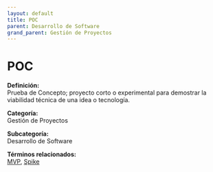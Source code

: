 ```yaml
---
layout: default
title: POC
parent: Desarrollo de Software
grand_parent: Gestión de Proyectos
---
```


# POC

**Definición:**  
Prueba de Concepto; proyecto corto o experimental para demostrar la viabilidad técnica de una idea o tecnología.

**Categoría:**  
Gestión de Proyectos  

**Subcategoría:**  
Desarrollo de Software

**Términos relacionados:**  
[MVP](https://maleniski.github.io/diccionario-angl-tec-mx/docs/gestión-de-proyectos/desarrollo-de-software/mvp.html), [Spike](https://maleniski.github.io/diccionario-angl-tec-mx/docs/gestión-de-proyectos/desarrollo-de-software/spike.html)

